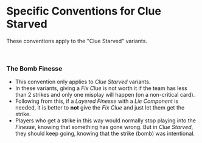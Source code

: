 # Specific Conventions for Clue Starved

These conventions apply to the "Clue Starved" variants.

<br />

### The Bomb Finesse

- This convention only applies to *Clue Starved* variants.
- In these variants, giving a *Fix Clue* is not worth it if the team has less than 2 strikes and only one misplay will happen (on a non-critical card).
- Following from this, if a *Layered Finesse* with a *Lie Component* is needed, it is better to **not** give the *Fix Clue* and just let them get the strike.
- Players who get a strike in this way would normally stop playing into the *Finesse*, knowing that something has gone wrong. But in *Clue Starved*, they should keep going, knowing that the strike (bomb) was intentional.
